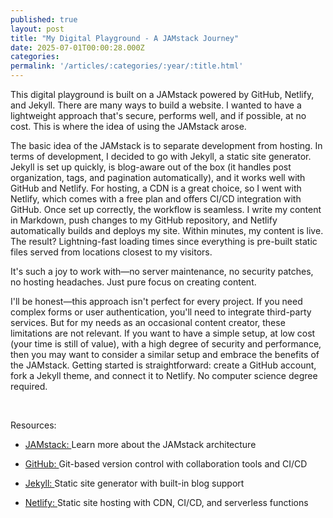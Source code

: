 ```yaml
---
published: true
layout: post
title: "My Digital Playground - A JAMstack Journey"
date: 2025-07-01T00:00:28.000Z
categories:
permalink: '/articles/:categories/:year/:title.html'
---
```

This digital playground is built on a JAMstack powered by GitHub, Netlify, and Jekyll.
There are many ways to build a website. I wanted to have a lightweight approach that's secure, performs well, and if possible, at no cost. This is where the idea of using the JAMstack arose.

<!--End of Excerpt-->

The basic idea of the JAMstack is to separate development from hosting. In terms of development, I decided to go with Jekyll, a static site generator. Jekyll is set up quickly, is blog-aware out of the box (it handles post organization, tags, and pagination automatically), and it works well with GitHub and Netlify. For hosting, a CDN is a great choice, so I went with Netlify, which comes with a free plan and offers CI/CD integration with GitHub.
Once set up correctly, the workflow is seamless. I write my content in Markdown, push changes to my GitHub repository, and Netlify automatically builds and deploys my site. Within minutes, my content is live. The result? Lightning-fast loading times since everything is pre-built static files served from locations closest to my visitors.

It's such a joy to work with—no server maintenance, no security patches, no hosting headaches. Just pure focus on creating content.

I'll be honest—this approach isn't perfect for every project. If you need complex forms or user authentication, you'll need to integrate third-party services. But for my needs as an occasional content creator, these limitations are not relevant.
If you want to have a simple setup, at low cost (your time is still of value), with a high degree of security and performance, then you may want to consider a similar setup and embrace the benefits of the JAMstack. Getting started is straightforward: create a GitHub account, fork a Jekyll theme, and connect it to Netlify.
No computer science degree required.

&nbsp;
&nbsp;

Resources:

- [JAMstack: ](https://jamstack.org)
Learn more about the JAMstack architecture

- [GitHub: ](https://github.com)
Git-based version control with collaboration tools and CI/CD

- [Jekyll: ](https://jekyllrb.com)
Static site generator with built-in blog support

- [Netlify: ](https://netlify.com)
Static site hosting with CDN, CI/CD, and serverless functions
